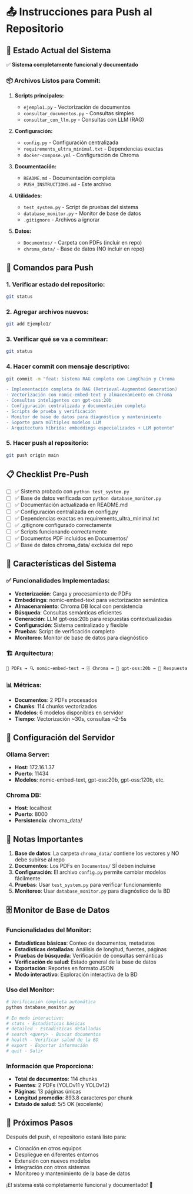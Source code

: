 # 📤 Instrucciones para Push al Repositorio

## 🎯 Estado Actual del Sistema

✅ **Sistema completamente funcional y documentado**

### 📦 Archivos Listos para Commit:

1. **Scripts principales:**
   - `ejemplo1.py` - Vectorización de documentos
   - `consultar_documentos.py` - Consultas simples
   - `consultar_con_llm.py` - Consultas con LLM (RAG)

2. **Configuración:**
   - `config.py` - Configuración centralizada
   - `requirements_ultra_minimal.txt` - Dependencias exactas
   - `docker-compose.yml` - Configuración de Chroma

3. **Documentación:**
   - `README.md` - Documentación completa
   - `PUSH_INSTRUCTIONS.md` - Este archivo

4. **Utilidades:**
   - `test_system.py` - Script de pruebas del sistema
   - `database_monitor.py` - Monitor de base de datos
   - `.gitignore` - Archivos a ignorar

5. **Datos:**
   - `Documentos/` - Carpeta con PDFs (incluir en repo)
   - `chroma_data/` - Base de datos (NO incluir en repo)

## 🚀 Comandos para Push

### 1. Verificar estado del repositorio:
```bash
git status
```

### 2. Agregar archivos nuevos:
```bash
git add Ejemplo1/
```

### 3. Verificar qué se va a commitear:
```bash
git status
```

### 4. Hacer commit con mensaje descriptivo:
```bash
git commit -m "feat: Sistema RAG completo con LangChain y Chroma

- Implementación completa de RAG (Retrieval-Augmented Generation)
- Vectorización con nomic-embed-text y almacenamiento en Chroma
- Consultas inteligentes con gpt-oss:20b
- Configuración centralizada y documentación completa
- Scripts de prueba y verificación
- Monitor de base de datos para diagnóstico y mantenimiento
- Soporte para múltiples modelos LLM
- Arquitectura híbrida: embeddings especializados + LLM potente"
```

### 5. Hacer push al repositorio:
```bash
git push origin main
```

## 📋 Checklist Pre-Push

- [ ] ✅ Sistema probado con `python test_system.py`
- [ ] ✅ Base de datos verificada con `python database_monitor.py`
- [ ] ✅ Documentación actualizada en README.md
- [ ] ✅ Configuración centralizada en config.py
- [ ] ✅ Dependencias exactas en requirements_ultra_minimal.txt
- [ ] ✅ .gitignore configurado correctamente
- [ ] ✅ Scripts funcionando correctamente
- [ ] ✅ Documentos PDF incluidos en Documentos/
- [ ] ✅ Base de datos chroma_data/ excluida del repo

## 🎉 Características del Sistema

### ✅ Funcionalidades Implementadas:
- **Vectorización**: Carga y procesamiento de PDFs
- **Embeddings**: nomic-embed-text para vectorización semántica
- **Almacenamiento**: Chroma DB local con persistencia
- **Búsqueda**: Consultas semánticas eficientes
- **Generación**: LLM gpt-oss:20b para respuestas contextualizadas
- **Configuración**: Sistema centralizado y flexible
- **Pruebas**: Script de verificación completo
- **Monitoreo**: Monitor de base de datos para diagnóstico

### 🏗️ Arquitectura:
```
📄 PDFs → 🔍 nomic-embed-text → 🗄️ Chroma → 🤖 gpt-oss:20b → 📝 Respuesta
```

### 📊 Métricas:
- **Documentos**: 2 PDFs procesados
- **Chunks**: 114 chunks vectorizados
- **Modelos**: 6 modelos disponibles en servidor
- **Tiempo**: Vectorización ~30s, consultas ~2-5s

## 🔧 Configuración del Servidor

### Ollama Server:
- **Host**: 172.16.1.37
- **Puerto**: 11434
- **Modelos**: nomic-embed-text, gpt-oss:20b, gpt-oss:120b, etc.

### Chroma DB:
- **Host**: localhost
- **Puerto**: 8000
- **Persistencia**: chroma_data/

## 📝 Notas Importantes

1. **Base de datos**: La carpeta `chroma_data/` contiene los vectores y NO debe subirse al repo
2. **Documentos**: Los PDFs en `Documentos/` SÍ deben incluirse
3. **Configuración**: El archivo `config.py` permite cambiar modelos fácilmente
4. **Pruebas**: Usar `test_system.py` para verificar funcionamiento
5. **Monitoreo**: Usar `database_monitor.py` para diagnóstico de la BD

## 🗄️ Monitor de Base de Datos

### Funcionalidades del Monitor:
- **Estadísticas básicas**: Conteo de documentos, metadatos
- **Estadísticas detalladas**: Análisis de longitud, fuentes, páginas
- **Pruebas de búsqueda**: Verificación de consultas semánticas
- **Verificación de salud**: Estado general de la base de datos
- **Exportación**: Reportes en formato JSON
- **Modo interactivo**: Exploración interactiva de la BD

### Uso del Monitor:
```bash
# Verificación completa automática
python database_monitor.py

# En modo interactivo:
# stats - Estadísticas básicas
# detailed - Estadísticas detalladas
# search <query> - Buscar documentos
# health - Verificar salud de la BD
# export - Exportar información
# quit - Salir
```

### Información que Proporciona:
- **Total de documentos**: 114 chunks
- **Fuentes**: 2 PDFs (YOLOv11 y YOLOv12)
- **Páginas**: 13 páginas únicas
- **Longitud promedio**: 893.8 caracteres por chunk
- **Estado de salud**: 5/5 OK (excelente)

## 🎯 Próximos Pasos

Después del push, el repositorio estará listo para:
- Clonación en otros equipos
- Despliegue en diferentes entornos
- Extensión con nuevos modelos
- Integración con otros sistemas
- Monitoreo y mantenimiento de la base de datos

¡El sistema está completamente funcional y documentado! 🚀
